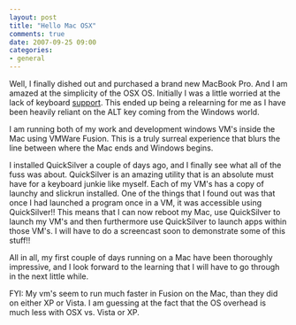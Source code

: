 ```yaml
---
layout: post
title: "Hello Mac OSX"
comments: true
date: 2007-09-25 09:00
categories:
- general
---
```


Well, I finally dished out and purchased a brand new MacBook Pro. And I am amazed at the simplicity of the OSX OS. Initially I was a little worried at the lack of keyboard [support](http://helpdesk.codingrobots.com/). This ended up being a relearning for me as I have been heavily reliant on the ALT key coming from the Windows world.

I am running both of my work and development windows VM's inside the Mac using VMWare Fusion. This is a truly surreal experience that blurs the line between where the Mac ends and Windows begins.

I installed QuickSilver a couple of days ago, and I finally see what all of the fuss was about. QuickSilver is an amazing utility that is an absolute must have for a keyboard junkie like myself. Each of my VM's has a copy of launchy and slickrun installed. One of the things that I found out was that once I had launched a program once in a VM, it was accessible using QuickSilver!! This means that I can now reboot my Mac, use QuickSilver to launch my VM's and then furthermore use QuickSilver to launch apps within those VM's. I will have to do a screencast soon to demonstrate some of this stuff!!

All in all, my first couple of days running on a Mac have been thoroughly impressive, and I look forward to the learning that I will have to go through in the next little while.

FYI: My vm's seem to run much faster in Fusion on the Mac, than they did on either XP or Vista. I am guessing at the fact that the OS overhead is much less with OSX vs. Vista or XP.





